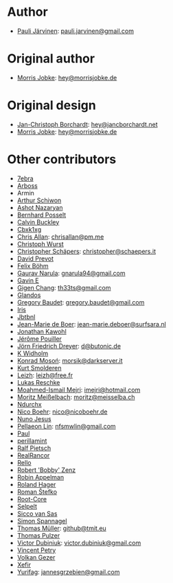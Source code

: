 # Author

* [Pauli Järvinen](https://github.com/paulijar): <pauli.jarvinen@gmail.com>

# Original author

* [Morris Jobke](https://github.com/MorrisJobke): <hey@morrisjobke.de>

# Original design

* [Jan-Christoph Borchardt](https://github.com/jancborchardt): <hey@jancborchardt.net>
* [Morris Jobke](https://github.com/MorrisJobke): <hey@morrisjobke.de>

# Other contributors

* [7ebra](https://github.com/7ebra)
* [Arboss](https://github.com/arboss)
* Armin
* [Arthur Schiwon](https://github.com/blizzz)
* [Ashot Nazaryan](https://github.com/AshotN)
* [Bernhard Posselt](https://github.com/BernhardPosselt)
* [Calvin Buckley](https://github.com/NattyNarwhal)
* [Cbxk1xg](https://github.com/cbxk1xg)
* [Chris Allan](https://github.com/ChrisJAllan): <chrisallan@pm.me>
* [Christoph Wurst](https://github.com/ChristophWurst)
* [Christopher Schäpers](https://github.com/Kondou-ger): <christopher@schaepers.it>
* [David Prevot](https://github.com/DavidPrevot)
* [Felix Böhm](https://github.com/felixboehm)
* [Gaurav Narula](https://github.com/gnarula): <gnarula94@gmail.com>
* [Gavin E](https://github.com/gavine99)
* [Gigen Chang](https://github.com/gigenchang): <th33ts@gmail.com>
* [Glandos](https://github.com/Glandos)
* [Gregory Baudet](https://github.com/greku): <gregory.baudet@gmail.com>
* [Iris](https://github.com/RuofengX)
* [Jbtbnl](https://github.com/jbtbnl)
* [Jean-Marie de Boer](https://github.com/jmdeboer-surfsara): <jean-marie.deboer@surfsara.nl>
* [Jonathan Kawohl](https://github.com/Kawohl)
* [Jérôme Pouiller](https://github.com/jerome-pouiller)
* [Jörn Friedrich Dreyer](https://github.com/butonic): <d@butonic.de>
* [K Widholm](https://github.com/apotek)
* [Konrad Mosoń](https://github.com/morsik): <morsik@darkserver.it>
* [Kurt Smolderen](https://github.com/ksmolder)
* [Leizh](https://github.com/eizh): <leizh@free.fr>
* [Lukas Reschke](https://github.com/LukasReschke)
* [Moahmed-Ismail Mejri](https://github.com/medismail): <imejri@hotmail.com>
* [Moritz Meißelbach](https://github.com/Biont): <moritz@meisselba.ch>
* [Ndurchx](https://github.com/ndurchx)
* [Nico Boehr](https://github.com/youknow0): <nico@nicoboehr.de>
* [Nuno Jesus](https://github.com/nunojesus)
* [Pellaeon Lin](https://github.com/pellaeon): <nfsmwlin@gmail.com>
* [Paul](https://github.com/prsnbrg)
* [perillamint](https://github.com/perillamint)
* [Ralf Pietsch](https://github.com/AlZiBa)
* [RealRancor](https://github.com/RealRancor)
* [Rello](https://github.com/rello)
* [Robert 'Bobby' Zenz](https://github.com/RobertZenz)
* [Robin Appelman](https://github.com/icewind1991)
* [Roland Hager](https://github.com/roha4000)
* [Roman Štefko](https://github.com/rstefko)
* [Root-Core](https://github.com/Root-Core)
* [Selpelt](https://github.com/selpelt)
* [Sicco van Sas](https://github.com/siccovansas)
* [Simon Spannagel](https://github.com/simonspa)
* [Thomas Müller](https://github.com/DeepDiver1975): <github@tmit.eu>
* [Thomas Pulzer](https://github.com/Faldon)
* [Victor Dubiniuk](https://github.com/VicDeo): <victor.dubiniuk@gmail.com>
* [Vincent Petry](https://github.com/PVince81)
* [Volkan Gezer](https://github.com/wakeup)
* [Xefir](https://github.com/Xefir)
* [Yurifag](https://github.com/Yurifag): <jannesgrzebien@gmail.com>
